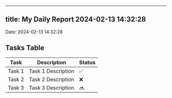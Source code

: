 
---
title: My Daily Report 2024-02-13 14:32:28
---

Date: 2024-02-13 14:32:28

## Tasks Table

| Task | Description | Status |
|------|-------------|--------|
| Task 1 | Task 1 Description | ✅ |
| Task 2 | Task 2 Description | ❌ |
| Task 3 | Task 3 Description | 🔜 |
